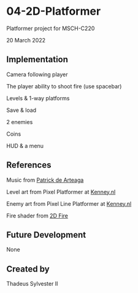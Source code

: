 # 04-2D-Platformer

Platformer project for MSCH-C220

20 March 2022

## Implementation

Camera following player

The player ability to shoot fire (use spacebar)

Levels & 1-way platforms

Save & load

2 enemies

Coins

HUD & a menu

## References

Music from [Patrick de Arteaga](https://patrickdearteaga.com)

Level art from Pixel Platformer at [Kenney.nl](https://kenney.nl/assets/pixel-platformer)

Enemy art from Pixel Line Platformer at [Kenney.nl](https://kenney.nl/assets/pixel-line-platformer)

Fire shader from [2D Fire](https://godotshaders.com/shader/2d-fire/)

## Future Development

None

## Created by

Thadeus Sylvester II
